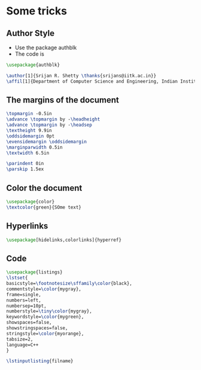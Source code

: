 # Some tricks

## Author Style
- Use the package authblk
- The code is

```latex
\usepackage{authblk}

\author[1]{Srijan R. Shetty \thanks{srijans@iitk.ac.in}}
\affil[1]{Department of Computer Science and Engineering, Indian Institute of Technology, Kanpur}
```

## The margins of the document
```latex
\topmargin -0.5in
\advance \topmargin by -\headheight
\advance \topmargin by -\headsep
\textheight 9.9in
\oddsidemargin 0pt
\evensidemargin \oddsidemargin
\marginparwidth 0.5in
\textwidth 6.5in

\parindent 0in
\parskip 1.5ex
```

## Color the document

```latex
\usepackage{color}
\textcolor{green}{SOme text}
```

## Hyperlinks

```latex
\usepackage[hidelinks,colorlinks]{hyperref}
```

## Code

```latex
\usepackage{listings}
\lstset{                                                                                                                                           
basicstyle=\footnotesize\sffamily\color{black},
commentstyle=\color{mygray},
frame=single,
numbers=left,
numbersep=10pt,
numberstyle=\tiny\color{mygray},
keywordstyle=\color{mygreen},
showspaces=false,
showstringspaces=false,
stringstyle=\color{myorange},
tabsize=2,
language=C++
}

\lstinputlisting{filname}
```
